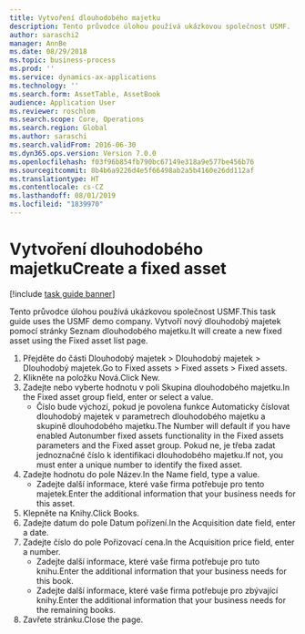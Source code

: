 ```yaml
---
title: Vytvoření dlouhodobého majetku
description: Tento průvodce úlohou používá ukázkovou společnost USMF.
author: saraschi2
manager: AnnBe
ms.date: 08/29/2018
ms.topic: business-process
ms.prod: ''
ms.service: dynamics-ax-applications
ms.technology: ''
ms.search.form: AssetTable, AssetBook
audience: Application User
ms.reviewer: roschlom
ms.search.scope: Core, Operations
ms.search.region: Global
ms.author: saraschi
ms.search.validFrom: 2016-06-30
ms.dyn365.ops.version: Version 7.0.0
ms.openlocfilehash: f03f96b854fb790bc67149e318a9e577be456b76
ms.sourcegitcommit: 8b4b6a9226d4e5f66498ab2a5b4160e26dd112af
ms.translationtype: HT
ms.contentlocale: cs-CZ
ms.lasthandoff: 08/01/2019
ms.locfileid: "1839970"
---
```

# <a name="create-a-fixed-asset"></a><span data-ttu-id="8bd9a-103">Vytvoření dlouhodobého majetku</span><span class="sxs-lookup"><span data-stu-id="8bd9a-103">Create a fixed asset</span></span>

[!include [task guide banner](../../includes/task-guide-banner.md)]

<span data-ttu-id="8bd9a-104">Tento průvodce úlohou používá ukázkovou společnost USMF.</span><span class="sxs-lookup"><span data-stu-id="8bd9a-104">This task guide uses the USMF demo company.</span></span>  <span data-ttu-id="8bd9a-105">Vytvoří nový dlouhodobý majetek pomocí stránky Seznam dlouhodobého majetku.</span><span class="sxs-lookup"><span data-stu-id="8bd9a-105">It will create a new fixed asset using the Fixed asset list page.</span></span>

1. <span data-ttu-id="8bd9a-106">Přejděte do části Dlouhodobý majetek > Dlouhodobý majetek > Dlouhodobý majetek.</span><span class="sxs-lookup"><span data-stu-id="8bd9a-106">Go to Fixed assets > Fixed assets > Fixed assets.</span></span>
2. <span data-ttu-id="8bd9a-107">Klikněte na položku Nová.</span><span class="sxs-lookup"><span data-stu-id="8bd9a-107">Click New.</span></span>
3. <span data-ttu-id="8bd9a-108">Zadejte nebo vyberte hodnotu v poli Skupina dlouhodobého majetku.</span><span class="sxs-lookup"><span data-stu-id="8bd9a-108">In the Fixed asset group field, enter or select a value.</span></span>
    * <span data-ttu-id="8bd9a-109">Číslo bude výchozí, pokud je povolena funkce Automaticky číslovat dlouhodobý majetek v parametrech dlouhodobého majetku a skupině dlouhodobého majetku.</span><span class="sxs-lookup"><span data-stu-id="8bd9a-109">The Number will default if you have enabled Autonumber fixed assets functionality in the Fixed assets parameters and the Fixed asset group.</span></span>  <span data-ttu-id="8bd9a-110">Pokud ne, je třeba zadat jednoznačné číslo k identifikaci dlouhodobého majetku.</span><span class="sxs-lookup"><span data-stu-id="8bd9a-110">If not, you must enter a unique number to identify the fixed asset.</span></span>  
4. <span data-ttu-id="8bd9a-111">Zadejte hodnotu do pole Název.</span><span class="sxs-lookup"><span data-stu-id="8bd9a-111">In the Name field, type a value.</span></span>
    * <span data-ttu-id="8bd9a-112">Zadejte další informace, které vaše firma potřebuje pro tento majetek.</span><span class="sxs-lookup"><span data-stu-id="8bd9a-112">Enter the additional information that your business needs for this asset.</span></span>  
5. <span data-ttu-id="8bd9a-113">Klepněte na Knihy.</span><span class="sxs-lookup"><span data-stu-id="8bd9a-113">Click Books.</span></span>
6. <span data-ttu-id="8bd9a-114">Zadejte datum do pole Datum pořízení.</span><span class="sxs-lookup"><span data-stu-id="8bd9a-114">In the Acquisition date field, enter a date.</span></span>
7. <span data-ttu-id="8bd9a-115">Zadejte číslo do pole Pořizovací cena.</span><span class="sxs-lookup"><span data-stu-id="8bd9a-115">In the Acquisition price field, enter a number.</span></span>
    * <span data-ttu-id="8bd9a-116">Zadejte další informace, které vaše firma potřebuje pro tuto knihu.</span><span class="sxs-lookup"><span data-stu-id="8bd9a-116">Enter the additional information that your business needs for this book.</span></span>  
    * <span data-ttu-id="8bd9a-117">Zadejte další informace, které vaše firma potřebuje pro zbývající knihy.</span><span class="sxs-lookup"><span data-stu-id="8bd9a-117">Enter the additional information that your business needs for the remaining books.</span></span>  
8. <span data-ttu-id="8bd9a-118">Zavřete stránku.</span><span class="sxs-lookup"><span data-stu-id="8bd9a-118">Close the page.</span></span>

